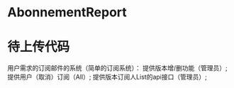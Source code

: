 # AbonnementReport
# 待上传代码

用户需求的订阅邮件的系统（简单的订阅系统）：
  提供版本增/删功能（管理员）;
  提供用户（取消）订阅（All）;
  提供版本订阅人List的api接口（管理员）;
